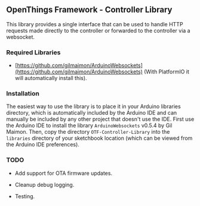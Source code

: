 ## OpenThings Framework - Controller Library

This library provides a single interface that can be used to handle HTTP requests made directly to the controller or forwarded to the controller via a websocket.

### Required Libraries

* [https://github.com/gilmaimon/ArduinoWebsockets](https://github.com/gilmaimon/ArduinoWebsockets) (With PlatformIO it will automatically install this).

### Installation

The easiest way to use the library is to place it in your Arduino libraries directory, which is automatically included by the Arduino IDE and can manually be included by any other project that doesn't use the IDE.
First use the Arduino IDE to install the library `ArduinoWebsockets` v0.5.4 by Gil Maimon.
Then, copy the directory `OTF-Controller-Library` into the `libraries` directory of your sketchbook location (which can be viewed from the Arduino IDE preferences).

### TODO

* Add support for OTA firmware updates.

* Cleanup debug logging.

* Testing.
